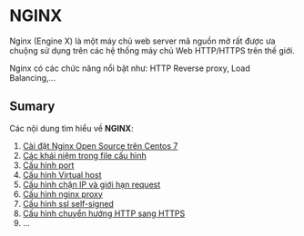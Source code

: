 # NGINX

Nginx (Engine X) là một máy chủ web server mã nguồn mở rất được ưa chuộng sử dụng trên các hệ thống máy chủ Web HTTP/HTTPS trên thế giới.

Nginx có các chức năng nổi bật như: HTTP Reverse proxy, Load Balancing,...
## Sumary
Các nội dung tìm hiểu về **NGINX**:
1. [Cài đặt Nginx Open Source trên Centos 7](cai-dat-nginx-centos.md)
2. [Các khái niệm trong file cấu hình](Cac-khai-niem-trong-file-config.md)
3. [Cấu hình port](Cau-hinh-port.md)
4. [Cấu hình Virtual host](Cau-hinh-virtual-host.md)
5. [Cấu hình chặn IP và giới hạn request](chan-ip.md)
6. [Cấu hình nginx proxy](nginx-proxy-nangcao.md)
7. [Cấu hình ssl self-signed](nginx-ssl.md)
8. [Cấu hình chuyển hướng HTTP sang HTTPS](Chuyen-huong-truy-cap-HTTP-sang-HTTPS.md)
9. ...